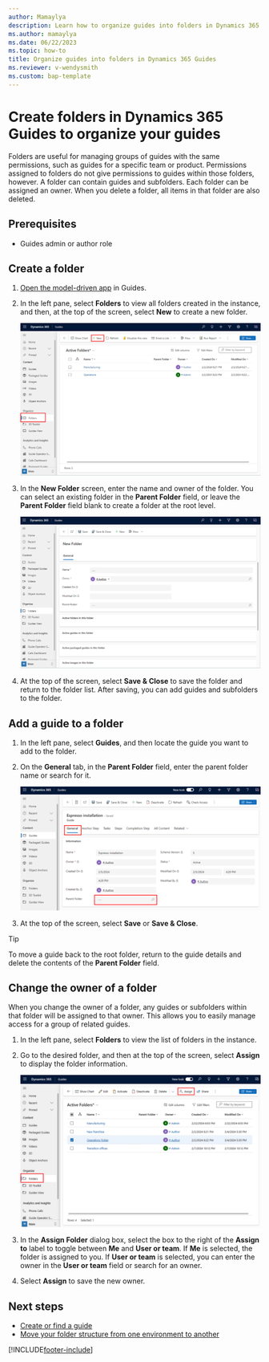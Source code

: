 ```yaml
---
author: Mamaylya
description: Learn how to organize guides into folders in Dynamics 365 Guides
ms.author: mamaylya
ms.date: 06/22/2023
ms.topic: how-to
title: Organize guides into folders in Dynamics 365 Guides
ms.reviewer: v-wendysmith
ms.custom: bap-template
---
```


# Create folders in Dynamics 365 Guides to organize your guides

Folders are useful for managing groups of guides with the same permissions, such as guides for a specific team or product. Permissions assigned to folders do not give permissions to guides within those folders, however. A folder can contain guides and subfolders. Each folder can be assigned an owner. When you delete a folder, all items in that folder are also deleted.

## Prerequisites

- Guides admin or author role

## Create a folder

1. [Open the model-driven app](open-model-driven-app.md) in Guides.

1. In the left pane, select **Folders** to view all folders created in the instance, and then, at the top of the screen, select **New** to create a new folder.

    ![Folders command highlighted in left pane.](media/folders-command.PNG "Folders command highlighted in left pane")     

1. In the **New Folder** screen, enter the name and owner of the folder. You can select an existing folder in the **Parent Folder** field, or leave the **Parent Folder** field blank to create a folder at the root level.

    ![New command highlighted at top of Power Apps screen.](media/folders-new.PNG "New command highlighted at top of Power Apps screen")

1. At the top of the screen, select **Save & Close** to save the folder and return to the folder list. After saving, you can add guides and subfolders to the folder.

## Add a guide to a folder

1. In the left pane, select **Guides**, and then locate the guide you want to add to the folder.    

1. On the **General** tab, in the **Parent Folder** field, enter the parent folder name or search for it.

    ![General tab and Parent Folder field highlighted.](media/folders-general-tab.PNG "General tab and Parent Folder field highlighted")

1. At the top of the screen, select **Save** or **Save & Close**.

> [!TIP]
> To move a guide back to the root folder, return to the guide details and delete the contents of the **Parent Folder** field.

## Change the owner of a folder

When you change the owner of a folder, any guides or subfolders within that folder will be assigned to that owner. This allows you to easily manage access for a group of related guides.

1. In the left pane, select **Folders** to view the list of folders in the instance.

1. Go to the desired folder, and then at the top of the screen, select **Assign** to display the folder information.

    ![Assign command highlighted at top of screen.](media/folders-assign.PNG "Assign command highlighted at top of screen")

1. In the **Assign Folder** dialog box, select the box to the right of the **Assign to** label to toggle between **Me** and **User or team**. If **Me** is selected, the folder is assigned to you. If **User or team** is selected, you can enter the owner in the **User or team** field or search for an owner.

1. Select **Assign** to save the new owner.

## Next steps

- [Create or find a guide](create-guide.md)
- [Move your folder structure from one environment to another](admin-export-import-folders.md)

[!INCLUDE[footer-include](../includes/footer-banner.md)]
